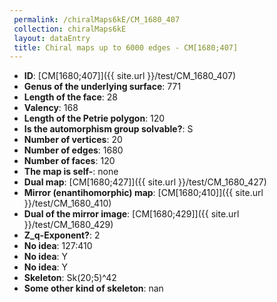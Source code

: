 ```yaml
--- 
 permalink: /chiralMaps6kE/CM_1680_407 
 collection: chiralMaps6kE
 layout: dataEntry
 title: Chiral maps up to 6000 edges - CM[1680;407]
---
```


- **ID**: [CM[1680;407]]({{ site.url }}/test/CM_1680_407)
- **Genus of the underlying surface**: 771
- **Length of the face**: 28
- **Valency**: 168
- **Length of the Petrie polygon**: 120
- **Is the automorphism group solvable?**: S
- **Number of vertices**: 20
- **Number of edges**: 1680
- **Number of faces**: 120
- **The map is self-**: none
- **Dual map**: [CM[1680;427]]({{ site.url }}/test/CM_1680_427)
- **Mirror (enantihomorphic) map**: [CM[1680;410]]({{ site.url }}/test/CM_1680_410)
- **Dual of the mirror image**: [CM[1680;429]]({{ site.url }}/test/CM_1680_429)
- **Z_q-Exponent?**: 2
- **No idea**:  127:410
- **No idea**: Y
- **No idea**: Y
- **Skeleton**: Sk(20;5)^42
- **Some other kind of skeleton**: nan
